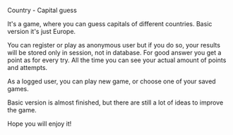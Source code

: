Country - Capital guess

It's a game, where you can guess capitals of different countries. Basic version it's just Europe.

You can register or play as anonymous user but if you do so, your results will be stored only in session, not in database. For good answer you get a point as for every try. All the time you can see your actual amount of points and attempts.

As a logged user, you can play new game, or choose one of your saved games.

Basic version is almost finished, but there are still a lot of ideas to improve the game.

Hope you will enjoy it!
